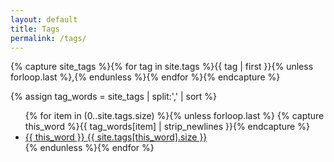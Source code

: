 ```yaml
---
layout: default
title: Tags
permalink: /tags/
---
```


{% capture site_tags %}{% for tag in site.tags %}{{ tag | first }}{% unless forloop.last %},{% endunless %}{% endfor %}{% endcapture %}
<!-- site_tags: {{ site_tags }} -->
{% assign tag_words = site_tags | split:',' | sort %}
<!-- tag_words: {{ tag_words }} -->

<div id="tags">
  <!--<h1>Tags</h1>-->
  <ul class="tag-box inline">
  {% for item in (0..site.tags.size) %}{% unless forloop.last %}
    {% capture this_word %}{{ tag_words[item] | strip_newlines }}{% endcapture %}
    <li><a href="/search/?tags={{ this_word | cgi_escape }}">{{ this_word }} <span>{{ site.tags[this_word].size }}</span></a></li>
  {% endunless %}{% endfor %}
  </ul>
</div>
